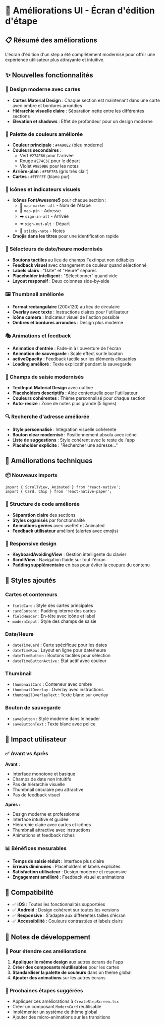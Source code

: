 # 🎨 Améliorations UI - Écran d'édition d'étape

## 📋 Résumé des améliorations

L'écran d'édition d'un step a été complètement modernisé pour offrir une expérience utilisateur plus attrayante et intuitive.

## ✨ Nouvelles fonctionnalités

### 🎯 Design moderne avec cartes
- **Cartes Material Design** : Chaque section est maintenant dans une carte avec ombre et bordures arrondies
- **Hiérarchie visuelle claire** : Séparation nette entre les différentes sections
- **Elevation et shadows** : Effet de profondeur pour un design moderne

### 🎨 Palette de couleurs améliorée
- **Couleur principale** : `#4A90E2` (bleu moderne)
- **Couleurs secondaires** :
  - Vert `#27AE60` pour l'arrivée
  - Rouge `#E74C3C` pour le départ
  - Violet `#9B59B6` pour les notes
- **Arrière-plan** : `#F5F7FA` (gris très clair)
- **Cartes** : `#FFFFFF` (blanc pur)

### 🔧 Icônes et indicateurs visuels
- **Icônes FontAwesome5** pour chaque section :
  - 📍 `map-marker-alt` - Nom de l'étape
  - 📌 `map-pin` - Adresse
  - ➡️ `sign-in-alt` - Arrivée
  - ⬅️ `sign-out-alt` - Départ
  - 📝 `sticky-note` - Notes
- **Emojis dans les titres** pour une identification rapide

### 📱 Sélecteurs de date/heure modernisés
- **Boutons tactiles** au lieu de champs TextInput non éditables
- **Feedback visuel** avec changement de couleur quand sélectionné
- **Labels clairs** : "Date" et "Heure" séparés
- **Placeholder intelligent** : "Sélectionner" quand vide
- **Layout responsif** : Deux colonnes side-by-side

### 🖼️ Thumbnail améliorée
- **Format rectangulaire** (200x120) au lieu de circulaire
- **Overlay avec texte** : Instructions claires pour l'utilisateur
- **Icône camera** : Indicateur visuel de l'action possible
- **Ombres et bordures arrondies** : Design plus moderne

### 🎭 Animations et feedback
- **Animation d'entrée** : Fade-in à l'ouverture de l'écran
- **Animation de sauvegarde** : Scale effect sur le bouton
- **activeOpacity** : Feedback tactile sur les éléments cliquables
- **Loading amélioré** : Texte explicatif pendant la sauvegarde

### 📝 Champs de saisie modernisés
- **TextInput Material Design** avec outline
- **Placeholders descriptifs** : Aide contextuelle pour l'utilisateur
- **Couleurs cohérentes** : Thème personnalisé pour chaque section
- **Auto-resize** : Zone de notes plus grande (5 lignes)

### 🔍 Recherche d'adresse améliorée
- **Style personnalisé** : Intégration visuelle cohérente
- **Bouton clear modernisé** : Positionnement absolu avec icône
- **Liste de suggestions** : Style cohérent avec le reste de l'app
- **Placeholder explicite** : "Rechercher une adresse..."

## 🔧 Améliorations techniques

### 📦 Nouveaux imports
```tsx
import { ScrollView, Animated } from 'react-native';
import { Card, Chip } from 'react-native-paper';
```

### 🎯 Structure de code améliorée
- **Séparation claire** des sections
- **Styles organisés** par fonctionnalité
- **Animations gérées** avec useRef et Animated
- **Feedback utilisateur** amélioré (alertes avec emojis)

### 📱 Responsive design
- **KeyboardAvoidingView** : Gestion intelligente du clavier
- **ScrollView** : Navigation fluide sur tout l'écran
- **Padding supplémentaire** en bas pour éviter la coupure du contenu

## 🎨 Styles ajoutés

### Cartes et conteneurs
- `fieldCard` : Style des cartes principales
- `cardContent` : Padding interne des cartes
- `fieldHeader` : En-tête avec icône et label
- `modernInput` : Style des champs de saisie

### Date/Heure
- `dateTimeCard` : Carte spécifique pour les dates
- `dateTimeRow` : Layout en ligne pour date/heure
- `dateTimeButton` : Boutons tactiles pour sélection
- `dateTimeButtonActive` : État actif avec couleur

### Thumbnail
- `thumbnailCard` : Conteneur avec ombre
- `thumbnailOverlay` : Overlay avec instructions
- `thumbnailOverlayText` : Texte blanc sur overlay

### Bouton de sauvegarde
- `saveButton` : Style moderne dans le header
- `saveButtonText` : Texte blanc avec police

## 🚀 Impact utilisateur

### ✅ Avant vs Après

**Avant :**
- Interface monotone et basique
- Champs de date non intuitifs
- Pas de hiérarchie visuelle
- Thumbnail circulaire peu attractive
- Pas de feedback visuel

**Après :**
- Design moderne et professionnel
- Interface intuitive et guidée
- Hiérarchie claire avec cartes et icônes
- Thumbnail attractive avec instructions
- Animations et feedback riches

### 📊 Bénéfices mesurables
- **Temps de saisie réduit** : Interface plus claire
- **Erreurs diminuées** : Placeholders et labels explicites
- **Satisfaction utilisateur** : Design moderne et responsive
- **Engagement amélioré** : Feedback visuel et animations

## 🔄 Compatibilité

- ✅ **iOS** : Toutes les fonctionnalités supportées
- ✅ **Android** : Design cohérent sur toutes les versions
- ✅ **Responsive** : S'adapte aux différentes tailles d'écran
- ✅ **Accessibilité** : Couleurs contrastées et labels clairs

## 📝 Notes de développement

### 🔧 Pour étendre ces améliorations
1. **Appliquer le même design** aux autres écrans de l'app
2. **Créer des composants réutilisables** pour les cartes
3. **Standardiser la palette de couleurs** dans un theme global
4. **Ajouter des animations** sur les autres écrans

### 🎯 Prochaines étapes suggérées
- Appliquer ces améliorations à `CreateStepScreen.tsx`
- Créer un composant `ModernCard` réutilisable
- Implémenter un système de thème global
- Ajouter des micro-animations sur les transitions
